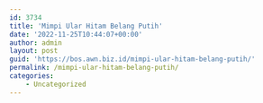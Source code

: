 ```yaml
---
id: 3734
title: 'Mimpi Ular Hitam Belang Putih'
date: '2022-11-25T10:44:07+00:00'
author: admin
layout: post
guid: 'https://bos.awn.biz.id/mimpi-ular-hitam-belang-putih/'
permalink: /mimpi-ular-hitam-belang-putih/
categories:
    - Uncategorized
---
```


